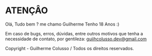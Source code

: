 
# ATENÇÂO

Olá, Tudo bem ? me chamo Guilherme Tenho 18 Anos :)

Em caso de bugs, erros, dúvidas, entre outros motivos que tenha a necessidade de contato, por gentileza: guiihcolusso.dev@gmail.com

Copyright - Guilherme Colusso / Todos os direitos reservados.
